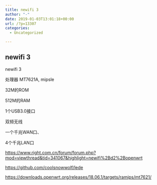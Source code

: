 ```yaml
---
title: newifi 3
author: "-"
date: 2019-01-03T13:01:18+00:00
url: /?p=13307
categories:
  - Uncategorized

---
```

## newifi 3
newifi 3
  
处理器 MT7621A, mipsle
  
32M的ROM
  
512M的RAM
  
1个USB3.0接口
  
双频无线
  
一个千兆WAN口、
  
4个千兆LAN口
  
https://www.right.com.cn/forum/forum.php?mod=viewthread&tid=341067&highlight=newifi%2Bd2%2Bopenwrt
  
https://github.com/coolsnowwolf/lede
  
https://downloads.openwrt.org/releases/18.06.1/targets/ramips/mt7621/